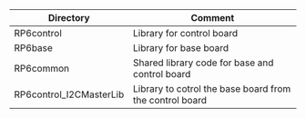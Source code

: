 Directory | Comment
--- | ---
RP6control | Library for control board
RP6base | Library for base board
RP6common | Shared library code for base and control board
RP6control_I2CMasterLib | Library to cotrol the base board from the control board
